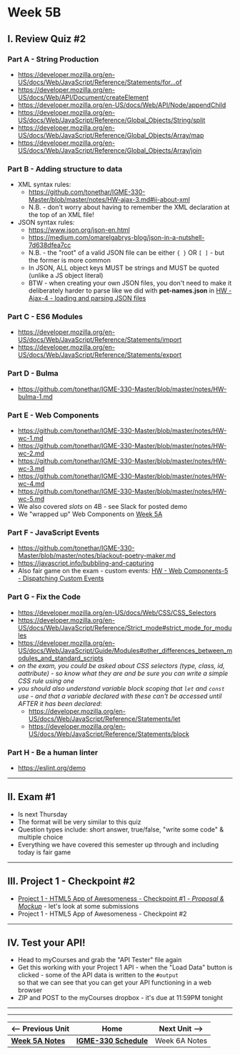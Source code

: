 # Week 5B

## I. Review Quiz #2

### Part A - String Production 
- https://developer.mozilla.org/en-US/docs/Web/JavaScript/Reference/Statements/for...of
- https://developer.mozilla.org/en-US/docs/Web/API/Document/createElement
- https://developer.mozilla.org/en-US/docs/Web/API/Node/appendChild
- https://developer.mozilla.org/en-US/docs/Web/JavaScript/Reference/Global_Objects/String/split
- https://developer.mozilla.org/en-US/docs/Web/JavaScript/Reference/Global_Objects/Array/map
- https://developer.mozilla.org/en-US/docs/Web/JavaScript/Reference/Global_Objects/Array/join

### Part B - Adding structure to data
- XML syntax rules:
  - https://github.com/tonethar/IGME-330-Master/blob/master/notes/HW-ajax-3.md#ii-about-xml
  - N.B. - don't worry about having to remember the XML declaration at the top of an XML file!
- JSON syntax rules:
  - https://www.json.org/json-en.html
  - https://medium.com/omarelgabrys-blog/json-in-a-nutshell-7d638dfea7cc
  - N.B. - the "root" of a valid JSON file can be either `{ }` OR `[ ]` - but the former is more common
  - In JSON, ALL object keys MUST be strings and MUST be quoted (unlike a JS object literal)
  - BTW - when creating your own JSON files, you don't need to make it deliberately harder to parse like we did with **pet-names.json** in [HW - Ajax-4 - loading and parsing JSON files](https://github.com/tonethar/IGME-330-Master/blob/master/notes/HW-ajax-4.md)


### Part C - ES6 Modules
- https://developer.mozilla.org/en-US/docs/Web/JavaScript/Reference/Statements/import
- https://developer.mozilla.org/en-US/docs/Web/JavaScript/Reference/Statements/export

### Part D - Bulma
- https://github.com/tonethar/IGME-330-Master/blob/master/notes/HW-bulma-1.md

### Part E - Web Components
- https://github.com/tonethar/IGME-330-Master/blob/master/notes/HW-wc-1.md
- https://github.com/tonethar/IGME-330-Master/blob/master/notes/HW-wc-2.md
- https://github.com/tonethar/IGME-330-Master/blob/master/notes/HW-wc-3.md
- https://github.com/tonethar/IGME-330-Master/blob/master/notes/HW-wc-4.md
- https://github.com/tonethar/IGME-330-Master/blob/master/notes/HW-wc-5.md
- We also covered *slots* on 4B - see Slack for posted demo
- We "wrapped up" Web Components on [Week 5A](./05A.md#ii-finish-up-web-components)

### Part F - JavaScript Events
- https://github.com/tonethar/IGME-330-Master/blob/master/notes/blackout-poetry-maker.md
- https://javascript.info/bubbling-and-capturing
- Also fair game on the exam - custom events: [HW - Web Components-5 - Dispatching Custom Events](https://github.com/tonethar/IGME-330-Master/blob/master/notes/HW-wc-5.md)

### Part G - Fix the Code
- https://developer.mozilla.org/en-US/docs/Web/CSS/CSS_Selectors
- https://developer.mozilla.org/en-US/docs/Web/JavaScript/Reference/Strict_mode#strict_mode_for_modules
- https://developer.mozilla.org/en-US/docs/Web/JavaScript/Guide/Modules#other_differences_between_modules_and_standard_scripts
- *on the exam, you could be asked about CSS selectors (type, class, id, aattribute) - so know what they are and be sure you can write a simple CSS rule using one*
- *you should also understand variable block scoping that `let` and `const` use - and that a variable declared with these can't be accessed until AFTER it has been declared*:
  - https://developer.mozilla.org/en-US/docs/Web/JavaScript/Reference/Statements/let
  - https://developer.mozilla.org/en-US/docs/Web/JavaScript/Reference/Statements/block

### Part H - Be a human linter
- https://eslint.org/demo

<hr>

## II. Exam #1
- Is next Thursday
- The format will be very similar to this quiz
- Question types include: short answer, true/false, "write some code" & multiple choice
- Everything we have covered this semester up through and including today is fair game

<hr>

## III. Project 1 - Checkpoint #2
- [Project 1 - HTML5 App of Awesomeness - Checkpoint #1 - *Proposal & Mockup*](../projects/p1-checkpoint-1.md) - let's look at some submissions
- Project 1 - HTML5 App of Awesomeness - Checkpoint #2 

<hr>

## IV. Test your API!
- Head to myCourses and grab the "API Tester" file again
- Get this working with your Project 1 API - when the "Load Data" button is clicked - some of the API data is written to the `#output` <div> so that we can see that you can get your API functioning in a web browser
- ZIP and POST to the myCourses dropbox - it's due at 11:59PM tonight




<hr><hr>

| <-- Previous Unit | Home | Next Unit -->
| --- | --- | --- 
| [**Week 5A Notes**](05A.md)     |  [**IGME-330 Schedule**](../schedule.md) | Week 6A Notes
